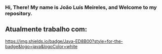 ### Hi, There! My name is João Luís Meireles, and Welcome to my repository.


## Atualmente trabalho com:

https://img.shields.io/badge/Java-ED8B00?style=for-the-badge&logo=java&logoColor=white


